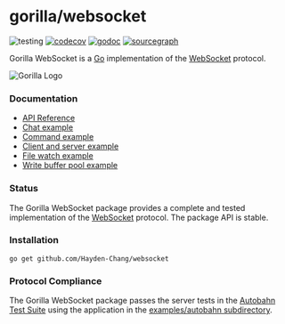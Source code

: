 # gorilla/websocket

![testing](https://github.com/Hayden-Chang/websocket/actions/workflows/test.yml/badge.svg)
[![codecov](https://codecov.io/github/gorilla/websocket/branch/main/graph/badge.svg)](https://codecov.io/github/gorilla/websocket)
[![godoc](https://godoc.org/github.com/Hayden-Chang/websocket?status.svg)](https://godoc.org/github.com/Hayden-Chang/websocket)
[![sourcegraph](https://sourcegraph.com/github.com/Hayden-Chang/websocket/-/badge.svg)](https://sourcegraph.com/github.com/Hayden-Chang/websocket?badge)

Gorilla WebSocket is a [Go](http://golang.org/) implementation of the [WebSocket](http://www.rfc-editor.org/rfc/rfc6455.txt) protocol.

![Gorilla Logo](https://github.com/gorilla/.github/assets/53367916/d92caabf-98e0-473e-bfbf-ab554ba435e5)


### Documentation

* [API Reference](https://pkg.go.dev/github.com/Hayden-Chang/websocket?tab=doc)
* [Chat example](https://github.com/Hayden-Chang/websocket/tree/main/examples/chat)
* [Command example](https://github.com/Hayden-Chang/websocket/tree/main/examples/command)
* [Client and server example](https://github.com/Hayden-Chang/websocket/tree/main/examples/echo)
* [File watch example](https://github.com/Hayden-Chang/websocket/tree/main/examples/filewatch)
* [Write buffer pool example](https://github.com/Hayden-Chang/websocket/tree/main/examples/bufferpool)

### Status

The Gorilla WebSocket package provides a complete and tested implementation of
the [WebSocket](http://www.rfc-editor.org/rfc/rfc6455.txt) protocol. The
package API is stable.

### Installation

    go get github.com/Hayden-Chang/websocket

### Protocol Compliance

The Gorilla WebSocket package passes the server tests in the [Autobahn Test
Suite](https://github.com/crossbario/autobahn-testsuite) using the application in the [examples/autobahn
subdirectory](https://github.com/Hayden-Chang/websocket/tree/main/examples/autobahn).
